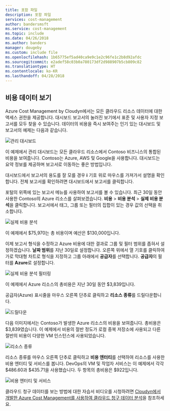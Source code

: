 ```yaml
---
title: 포함 파일
description: 포함 파일
services: cost-management
author: bandersmsft
ms.service: cost-management
ms.topic: include
ms.date: 04/26/2018
ms.author: banders
manager: dougeby
ms.custom: include file
ms.openlocfilehash: 1b65775ef5ad40ca9e9c1e2c96fe1c2b8d92afdc
ms.sourcegitcommit: e2adef58c03b0a780173df2d988907b5cb809c82
ms.translationtype: HT
ms.contentlocale: ko-KR
ms.lasthandoff: 04/28/2018
---
```

## <a name="view-cost-data"></a>비용 데이터 보기

Azure Cost Management by Cloudyn에서는 모든 클라우드 리소스 데이터에 대한 액세스 권한을 제공합니다. 대시보드 보고서의 눌러진 보기에서 표준 및 사용자 지정 보고서를 모두 찾을 수 있습니다. 데이터의 비용을 즉시 보여주는 인기 있는 대시보드 및 보고서의 예제는 다음과 같습니다.

![관리 대시보드](./media/cost-management-create-account-view-data/mgt-dash.png)

이 예제에서 관리 대시보드는 모든 클라우드 리소스에서 Contoso 비즈니스의 통합된 비용을 보여줍니다. Contoso는 Azure, AWS 및 Google을 사용합니다. 대시보드는 요약 정보를 제공하며 보고서로 이동하는 좋은 방법입니다.  

대시보드에서 보고서의 용도를 잘 모를 경우 **i** 기호 위로 마우스를 가져가서 설명을 확인합니다. 전체 보고서를 확인하려면 대시보드에서 보고서를 클릭합니다.

포털의 위쪽에 있는 보고서 메뉴를 사용하여 보고서를 볼 수 있습니다. 최근 30일 동안 사용한 Contoso의 Azure 리소스를 살펴보겠습니다. **비용** > **비용 분석** > **실제 비용 분석**을 클릭합니다. 보고서에서 태그, 그룹 또는 필터의 집합이 있는 경우 값의 선택을 취소합니다.

![실제 비용 분석](./media/cost-management-create-account-view-data/actual-cost-01.png)

이 예제에서 $75,970는 총 비용이며 예산은 $130,000입니다.

이제 보고서 형식을 수정하고 Azure 비용에 대한 결과로 그룹 및 필터 범위를 좁혀서 설정하겠습니다. **날짜 범위**를 지난 30일로 설정합니다. 오른쪽 위에서 열 기호를 클릭하여 가로 막대형 차트로 형식을 지정하고 그룹 아래에서 **공급자**를 선택합니다. **공급자**의 필터를 **Azure**로 설정합니다.

![실제 비용 분석 필터링](./media/cost-management-create-account-view-data/actual-cost-02.png)

이 예제에서 Azure 리소스의 총비용은 지난 30일 동안 $3,839입니다.

공급자(Azure) 표시줄을 마우스 오른쪽 단추로 클릭하고 **리소스 종류**를 드릴다운합니다.

![드릴다운](./media/cost-management-create-account-view-data/actual-cost-03.png)

다음 이미지에서는 Contoso가 발생한 Azure 리소스의 비용을 보여줍니다. 총비용은 $3,839였습니다. 이 예제에서 비용의 절반 정도가 로컬 중복 저장소에 사용되고 다른 절반의 비용이 다양한 VM 인스턴스에 사용되었습니다.

![리소스 종류](./media/cost-management-create-account-view-data/actual-cost-04.png)

리소스 종류를 마우스 오른쪽 단추로 클릭하고 **비용 엔터티**를 선택하여 리소스를 사용한 비용 엔터티 및 서비스를 봅니다. DevOps의 VM 및 작업자 서비스는 이 예제에서 각각 $486.60과 $435.71을 사용했습니다. 두 항목의 총비용은 $922입니다.

![비용 엔터티 및 서비스](./media/cost-management-create-account-view-data/actual-cost-05.png)

클라우드 청구 데이터를 보는 방법에 대한 자습서 비디오를 시청하려면 [Cloudyn에서 개발한 Azure Cost Management를 사용하여 클라우드 청구 데이터 분석](https://youtu.be/G0pvI3iLH-Y)을 참조하세요.
